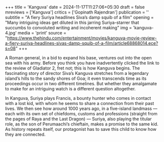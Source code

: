 +++
title = 'Kanguva'
date = 2024-11-17T11:27:06+05:30
draft = false
mreviews = ['Kanguva']
critics = ['Gopinath Rajendran']
publication = ''
subtitle = "A fiery Suriya headlines Siva’s damp squib of a film"
opening = "Many intriguing ideas get diluted in this jarring Suriya-starrer that succumbs to convoluted writing and incoherent making"
img = 'kanguva-4.jpg'
media = 'print'
source = "https://www.thehindu.com/entertainment/movies/kanguva-movie-review-a-fiery-suriya-headlines-sivas-damp-squib-of-a-film/article68868014.ece?s=08"
+++

A Roman general, in a bid to expand his base, ventures out into the open sea with his army. Before you think you have inadvertently clicked the link to the review of Gladiator 2, fret not; this is how Kanguva begins. The fascinating story of director Siva’s Kanguva stretches from a legendary island’s hills to the sandy shores of Goa; it even transcends time as its proceedings occur in two different timelines. But whether they amalgamate to make for an intriguing watch is a different question altogether.

In Kanguva, Suriya plays Francis, a bounty hunter who comes in contact with a lost kid, with whom he seems to share a connection from their past lives. We then see how around 1000 years ago, in a five-island landmass — each with its own set of chiefdoms, customs and professions (straight from the pages of Raya and the Last Dragon) — Suriya, also playing the titular role, as the son of Perumaachi’s chieftain, makes a promise to the same kid. As history repeats itself, our protagonist has to save this child to know how they are connected.
